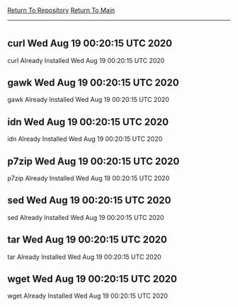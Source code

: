 [Return To Repository](https://github.com/deathbybandaid/piholeparser/)
[Return To Main](https://github.com/deathbybandaid/piholeparser/blob/master/RecentRunLogs/Mainlog.md)
____________________________________
# 
## curl Wed Aug 19 00:20:15 UTC 2020
curl Already Installed Wed Aug 19 00:20:15 UTC 2020
## gawk Wed Aug 19 00:20:15 UTC 2020
gawk Already Installed Wed Aug 19 00:20:15 UTC 2020
## idn Wed Aug 19 00:20:15 UTC 2020
idn Already Installed Wed Aug 19 00:20:15 UTC 2020
## p7zip Wed Aug 19 00:20:15 UTC 2020
p7zip Already Installed Wed Aug 19 00:20:15 UTC 2020
## sed Wed Aug 19 00:20:15 UTC 2020
sed Already Installed Wed Aug 19 00:20:15 UTC 2020
## tar Wed Aug 19 00:20:15 UTC 2020
tar Already Installed Wed Aug 19 00:20:15 UTC 2020
## wget Wed Aug 19 00:20:15 UTC 2020
wget Already Installed Wed Aug 19 00:20:15 UTC 2020
